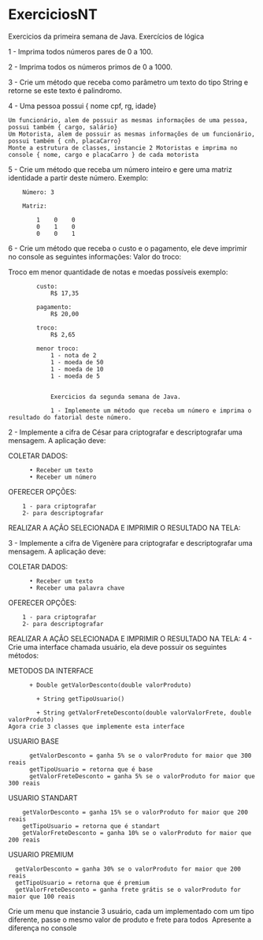 # ExerciciosNT
 Exercicios da primeira semana de Java. Exercícios de lógica

1 -  Imprima todos números pares de 0 a 100.

2 -  Imprima todos os números primos de 0 a 1000.

3 -  Crie um método que receba como parâmetro  um texto do tipo String e retorne se este texto é palindromo.

4 -  Uma pessoa possui { nome cpf, rg, idade}

    Um funcionário, alem de possuir as mesmas informações de uma pessoa, possui também { cargo, salário}
    Um Motorista, alem de possuir as mesmas informações de um funcionário, possui também { cnh, placaCarro}
    Monte a estrutura de classes, instancie 2 Motoristas e imprima no console { nome, cargo e placaCarro } de cada motorista
    
5 -  Crie um método que receba um número inteiro e gere uma matriz identidade a partir deste número.
Exemplo: 
       
        Número: 3
            
        Matriz:
        
            1    0    0
            0    1    0
            0    0    1
            
6 - Crie um método que receba o custo e o pagamento, ele deve imprimir no console as seguintes informações:
Valor do troco:

Troco em menor quantidade de notas e moedas possíveis
        exemplo:
        
            custo:
                R$ 17,35
                
            pagamento:
                R$ 20,00
                
            troco:
                R$ 2,65
                
            menor troco:
                1 - nota de 2
                1 - moeda de 50
                1 - moeda de 10
                1 - moeda de 5 


                Exercicios da segunda semana de Java.

                1 - Implemente um método que receba um número e imprima o resultado do fatorial deste número.
2 - Implemente a cifra de César para criptografar e descriptografar uma mensagem.
    A aplicação deve:
        
COLETAR DADOS:

          • Receber um texto
          • Receber um número
          
OFERECER OPÇÕES:

        1 - para criptografar
        2- para descriptografar
        
REALIZAR A AÇÃO SELECIONADA E IMPRIMIR O RESULTADO NA TELA:

3 -  Implemente a cifra de Vigenère para criptografar e descriptografar uma mensagem.
    A aplicação deve:
        
COLETAR DADOS:

          • Receber um texto
          • Receber uma palavra chave
          
OFERECER OPÇÕES:

        1 - para criptografar
        2- para descriptografar
        
REALIZAR A AÇÃO SELECIONADA E IMPRIMIR O RESULTADO NA TELA:
4 - Crie uma interface chamada usuário, ela deve possuir os seguintes métodos:
        
METODOS DA INTERFACE

          + Double getValorDesconto(double valorProduto)

            + String getTipoUsuario()

            + String getValorFreteDesconto(double valorValorFrete, double valorProduto)
    Agora crie 3 classes que implemente esta interface 

USUARIO BASE

          getValorDesconto = ganha 5% se o valorProduto for maior que 300 reais
          getTipoUsuario = retorna que é base
          getValorFreteDesconto = ganha 5% se o valorProduto for maior que 300 reais
          
USUARIO STANDART

        getValorDesconto = ganha 15% se o valorProduto for maior que 200 reais
        getTipoUsuario = retorna que é standart
        getValorFreteDesconto = ganha 10% se o valorProduto for maior que 200 reais
        
USUARIO PREMIUM

      getValorDesconto = ganha 30% se o valorProduto for maior que 200 reais
      getTipoUsuario = retorna que é premium
      getValorFreteDesconto = ganha frete grátis se o valorProduto for maior que 100 reais

Crie um menu que instancie 3 usuário, cada um implementado com um tipo diferente, passe o mesmo valor de produto e frete para todos     Apresente a diferença no console 
